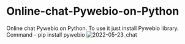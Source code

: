 # Online-chat-Pywebio-on-Python
Online chat Pywebio on Python.
To use it just install Pywebio library.
Command - pip install pywebio
![2022-05-23_chat](https://user-images.githubusercontent.com/101042799/169832570-4199e1b5-aa04-4f65-9f21-523bd6fb5667.png)
